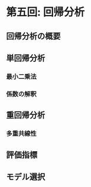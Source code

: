 第五回: 回帰分析
===============

## 回帰分析の概要

## 単回帰分析

### 最小二乗法

### 係数の解釈

## 重回帰分析

### 多重共線性

## 評価指標

## モデル選択
